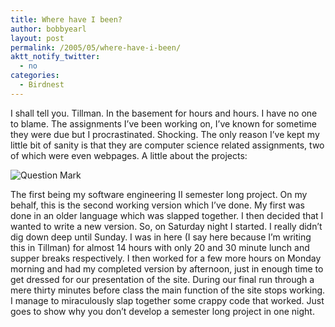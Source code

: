 ```yaml
---
title: Where have I been?
author: bobbyearl
layout: post
permalink: /2005/05/where-have-i-been/
aktt_notify_twitter:
  - no
categories:
  - Birdnest
---
```

I shall tell you. Tillman. In the basement for hours and hours. I have no one to blame. The assignments I&#8217;ve been working on, I&#8217;ve known for sometime they were due but I procrastinated. Shocking. The only reason I&#8217;ve kept my little bit of sanity is that they are computer science related assignments, two of which were even webpages. A little about the projects: 

<p class="center">
  <img src="http://www.birdnest.org/earlr1/images/homepage/question.gif" class="thoughtImage" alt="Question Mark" />
</p>

The first being my software engineering II semester long project. On my behalf, this is the second working version which I&#8217;ve done. My first was done in an older language which was slapped together. I then decided that I wanted to write a new version. So, on Saturday night I started. I really didn&#8217;t dig down deep until Sunday. I was in here (I say here because I&#8217;m writing this in Tillman) for almost 14 hours with only 20 and 30 minute lunch and supper breaks respectively. I then worked for a few more hours on Monday morning and had my completed version by afternoon, just in enough time to get dressed for our presentation of the site. During our final run through a mere thirty minutes before class the main function of the site stops working. I manage to miraculously slap together some crappy code that worked. Just goes to show why you don&#8217;t develop a semester long project in one night.